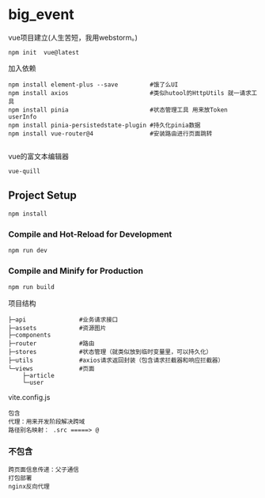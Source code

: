 # big_event

vue项目建立(人生苦短，我用webstorm。)
```
npm init  vue@latest
```

加入依赖
```
npm install element-plus --save         #饿了么UI 
npm install axios                       #类似hutool的HttpUtils 就一请求工具
npm install pinia                       #状态管理工具 用来放Token userInfo
npm install pinia-persistedstate-plugin #持久化pinia数据
npm install vue-router@4                #安装路由进行页面跳转


```
vue的富文本编辑器
```angular2html
vue-quill 
```

## Project Setup

```sh
npm install
```

### Compile and Hot-Reload for Development

```sh
npm run dev
```

### Compile and Minify for Production

```sh
npm run build
```
项目结构
```
├─api               #业务请求接口
├─assets            #资源图片
├─components        
├─router            #路由
├─stores            #状态管理（就类似放到临时变量里，可以持久化）
├─utils             #axios请求返回封装（包含请求拦截器和响应拦截器）
└─views             #页面
    ├─article
    └─user
```
vite.config.js
```
包含
代理：用来开发阶段解决跨域
路径别名映射： .src =====> @
```
### 不包含
```
跨页面信息传递：父子通信
打包部署
nginx反向代理
```
